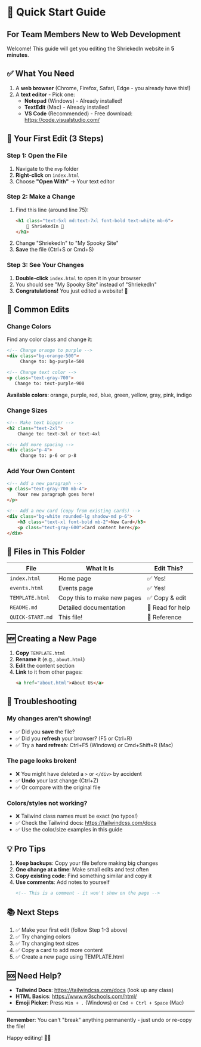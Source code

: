 # 🚀 Quick Start Guide

## For Team Members New to Web Development

Welcome! This guide will get you editing the ShriekedIn website in **5 minutes**.

## ✅ What You Need

1. A **web browser** (Chrome, Firefox, Safari, Edge - you already have this!)
2. A **text editor** - Pick one:
   - **Notepad** (Windows) - Already installed!
   - **TextEdit** (Mac) - Already installed!
   - **VS Code** (Recommended) - Free download: https://code.visualstudio.com/

## 📝 Your First Edit (3 Steps)

### Step 1: Open the File
1. Navigate to the `mvp` folder
2. **Right-click** on `index.html`
3. Choose **"Open With"** → Your text editor

### Step 2: Make a Change
1. Find this line (around line 75):
   ```html
   <h1 class="text-5xl md:text-7xl font-bold text-white mb-6">
       🎃 ShriekedIn 🎃
   </h1>
   ```
2. Change "ShriekedIn" to "My Spooky Site"
3. **Save** the file (Ctrl+S or Cmd+S)

### Step 3: See Your Changes
1. **Double-click** `index.html` to open it in your browser
2. You should see "My Spooky Site" instead of "ShriekedIn"
3. **Congratulations!** You just edited a website! 🎉

## 🎨 Common Edits

### Change Colors

Find any color class and change it:
```html
<!-- Change orange to purple -->
<div class="bg-orange-500">
     Change to: bg-purple-500

<!-- Change text color -->
<p class="text-gray-700">
   Change to: text-purple-900
```

**Available colors**: orange, purple, red, blue, green, yellow, gray, pink, indigo

### Change Sizes

```html
<!-- Make text bigger -->
<h2 class="text-2xl">
    Change to: text-3xl or text-4xl

<!-- Add more spacing -->
<div class="p-4">
     Change to: p-6 or p-8
```

### Add Your Own Content

```html
<!-- Add a new paragraph -->
<p class="text-gray-700 mb-4">
    Your new paragraph goes here!
</p>

<!-- Add a new card (copy from existing cards) -->
<div class="bg-white rounded-lg shadow-md p-6">
    <h3 class="text-xl font-bold mb-2">New Card</h3>
    <p class="text-gray-600">Card content here</p>
</div>
```

## 📁 Files in This Folder

| File | What It Is | Edit This? |
|------|-----------|------------|
| `index.html` | Home page | ✅ Yes! |
| `events.html` | Events page | ✅ Yes! |
| `TEMPLATE.html` | Copy this to make new pages | ✅ Copy & edit |
| `README.md` | Detailed documentation | 📖 Read for help |
| `QUICK-START.md` | This file! | 📖 Reference |

## 🆕 Creating a New Page

1. **Copy** `TEMPLATE.html`
2. **Rename** it (e.g., `about.html`)
3. **Edit** the content section
4. **Link** to it from other pages:
   ```html
   <a href="about.html">About Us</a>
   ```

## 🐛 Troubleshooting

### My changes aren't showing!
- ✅ Did you **save** the file?
- ✅ Did you **refresh** your browser? (F5 or Ctrl+R)
- ✅ Try a **hard refresh**: Ctrl+F5 (Windows) or Cmd+Shift+R (Mac)

### The page looks broken!
- ❌ You might have deleted a `>` or `</div>` by accident
- ✅ **Undo** your last change (Ctrl+Z)
- ✅ Or compare with the original file

### Colors/styles not working?
- ❌ Tailwind class names must be exact (no typos!)
- ✅ Check the Tailwind docs: https://tailwindcss.com/docs
- ✅ Use the color/size examples in this guide

## 💡 Pro Tips

1. **Keep backups**: Copy your file before making big changes
2. **One change at a time**: Make small edits and test often
3. **Copy existing code**: Find something similar and copy it
4. **Use comments**: Add notes to yourself
   ```html
   <!-- This is a comment - it won't show on the page -->
   ```

## 📚 Next Steps

1. ✅ Make your first edit (follow Step 1-3 above)
2. ✅ Try changing colors
3. ✅ Try changing text sizes
4. ✅ Copy a card to add more content
5. ✅ Create a new page using TEMPLATE.html

## 🆘 Need Help?

- **Tailwind Docs**: https://tailwindcss.com/docs (look up any class)
- **HTML Basics**: https://www.w3schools.com/html/
- **Emoji Picker**: Press `Win + .` (Windows) or `Cmd + Ctrl + Space` (Mac)

---

**Remember**: You can't "break" anything permanently - just undo or re-copy the file!

Happy editing! 👻🎃
